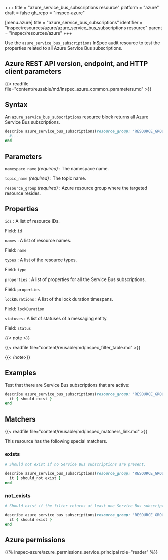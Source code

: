 +++
title = "azure_service_bus_subscriptions resource"
platform = "azure"
draft = false
gh_repo = "inspec-azure"

[menu.azure]
title = "azure_service_bus_subscriptions"
identifier = "inspec/resources/azure/azure_service_bus_subscriptions resource"
parent = "inspec/resources/azure"
+++

Use the `azure_service_bus_subscriptions` InSpec audit resource to test the properties related to all Azure Service Bus subscriptions.

## Azure REST API version, endpoint, and HTTP client parameters

{{< readfile file="content/reusable/md/inspec_azure_common_parameters.md" >}}

## Syntax

An `azure_service_bus_subscriptions` resource block returns all Azure Service Bus subscriptions.

```ruby
describe azure_service_bus_subscriptions(resource_group: 'RESOURCE_GROUP', namespace_name: 'NAMESPACE_NAME', topic_name: 'TOPIC_NAME') do
  #...
end
```

## Parameters

`namespace_name` _(required)_
: The namespace name.

`topic_name` _(required)_
: The topic name.

`resource_group` _(required)_
: Azure resource group where the targeted resource resides.

## Properties

`ids`
: A list of resource IDs.

  Field: `id`

`names`
: A list of resource names.

  Field: `name`

`types`
: A list of the resource types.

  Field: `type`

`properties`
: A list of properties for all the Service Bus subscriptions.

  Field: `properties`

`lockDurations`
: A list of the lock duration timespans.

  Field: `lockDuration`

`statuses`
: A list of statuses of a messaging entity.

  Field: `status`

{{< note >}}

{{< readfile file="content/reusable/md/inspec_filter_table.md" >}}

{{< /note>}}

## Examples

Test that there are Service Bus subscriptions that are active:

```ruby
describe azure_service_bus_subscriptions(resource_group: 'RESOURCE_GROUP', namespace_name: 'NAMESPACE_NAME', topic_name: 'TOPIC_NAME').where(status: 'Active') do
  it { should exist }
end
```

## Matchers

{{< readfile file="content/reusable/md/inspec_matchers_link.md" >}}

This resource has the following special matchers.

### exists

```ruby
# Should not exist if no Service Bus subscriptions are present.

describe azure_service_bus_subscriptions(resource_group: 'RESOURCE_GROUP', namespace_name: 'NAMESPACE_NAME', topic_name: 'TOPIC_NAME') do
  it { should_not exist }
end
```

### not_exists

```ruby
# Should exist if the filter returns at least one Service Bus subscription.

describe azure_service_bus_subscriptions(resource_group: 'RESOURCE_GROUP', namespace_name: 'NAMESPACE_NAME', topic_name: 'TOPIC_NAME') do
  it { should exist }
end
```

## Azure permissions

{{% inspec-azure/azure_permissions_service_principal role="reader" %}}
